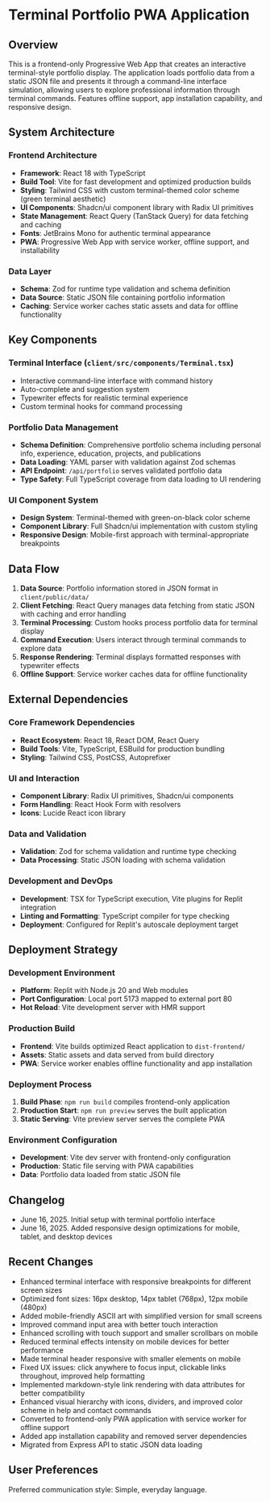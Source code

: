 # Terminal Portfolio PWA Application

## Overview

This is a frontend-only Progressive Web App that creates an interactive terminal-style portfolio display. The application loads portfolio data from a static JSON file and presents it through a command-line interface simulation, allowing users to explore professional information through terminal commands. Features offline support, app installation capability, and responsive design.

## System Architecture

### Frontend Architecture
- **Framework**: React 18 with TypeScript
- **Build Tool**: Vite for fast development and optimized production builds
- **Styling**: Tailwind CSS with custom terminal-themed color scheme (green terminal aesthetic)
- **UI Components**: Shadcn/ui component library with Radix UI primitives
- **State Management**: React Query (TanStack Query) for data fetching and caching
- **Fonts**: JetBrains Mono for authentic terminal appearance
- **PWA**: Progressive Web App with service worker, offline support, and installability

### Data Layer
- **Schema**: Zod for runtime type validation and schema definition
- **Data Source**: Static JSON file containing portfolio information
- **Caching**: Service worker caches static assets and data for offline functionality

## Key Components

### Terminal Interface (`client/src/components/Terminal.tsx`)
- Interactive command-line interface with command history
- Auto-complete and suggestion system
- Typewriter effects for realistic terminal experience
- Custom terminal hooks for command processing

### Portfolio Data Management
- **Schema Definition**: Comprehensive portfolio schema including personal info, experience, education, projects, and publications
- **Data Loading**: YAML parser with validation against Zod schemas
- **API Endpoint**: `/api/portfolio` serves validated portfolio data
- **Type Safety**: Full TypeScript coverage from data loading to UI rendering

### UI Component System
- **Design System**: Terminal-themed with green-on-black color scheme
- **Component Library**: Full Shadcn/ui implementation with custom styling
- **Responsive Design**: Mobile-first approach with terminal-appropriate breakpoints

## Data Flow

1. **Data Source**: Portfolio information stored in JSON format in `client/public/data/`
2. **Client Fetching**: React Query manages data fetching from static JSON with caching and error handling
3. **Terminal Processing**: Custom hooks process portfolio data for terminal display
4. **Command Execution**: Users interact through terminal commands to explore data
5. **Response Rendering**: Terminal displays formatted responses with typewriter effects
6. **Offline Support**: Service worker caches data for offline functionality

## External Dependencies

### Core Framework Dependencies
- **React Ecosystem**: React 18, React DOM, React Query
- **Build Tools**: Vite, TypeScript, ESBuild for production bundling
- **Styling**: Tailwind CSS, PostCSS, Autoprefixer

### UI and Interaction
- **Component Library**: Radix UI primitives, Shadcn/ui components
- **Form Handling**: React Hook Form with resolvers
- **Icons**: Lucide React icon library

### Data and Validation
- **Validation**: Zod for schema validation and runtime type checking
- **Data Processing**: Static JSON loading with schema validation

### Development and DevOps
- **Development**: TSX for TypeScript execution, Vite plugins for Replit integration
- **Linting and Formatting**: TypeScript compiler for type checking
- **Deployment**: Configured for Replit's autoscale deployment target

## Deployment Strategy

### Development Environment
- **Platform**: Replit with Node.js 20 and Web modules
- **Port Configuration**: Local port 5173 mapped to external port 80
- **Hot Reload**: Vite development server with HMR support

### Production Build
- **Frontend**: Vite builds optimized React application to `dist-frontend/`
- **Assets**: Static assets and data served from build directory
- **PWA**: Service worker enables offline functionality and app installation

### Deployment Process
1. **Build Phase**: `npm run build` compiles frontend-only application
2. **Production Start**: `npm run preview` serves the built application
3. **Static Serving**: Vite preview server serves the complete PWA

### Environment Configuration
- **Development**: Vite dev server with frontend-only configuration
- **Production**: Static file serving with PWA capabilities
- **Data**: Portfolio data loaded from static JSON file

## Changelog
- June 16, 2025. Initial setup with terminal portfolio interface
- June 16, 2025. Added responsive design optimizations for mobile, tablet, and desktop devices

## Recent Changes
- Enhanced terminal interface with responsive breakpoints for different screen sizes
- Optimized font sizes: 16px desktop, 14px tablet (768px), 12px mobile (480px)
- Added mobile-friendly ASCII art with simplified version for small screens
- Improved command input area with better touch interaction
- Enhanced scrolling with touch support and smaller scrollbars on mobile
- Reduced terminal effects intensity on mobile devices for better performance
- Made terminal header responsive with smaller elements on mobile
- Fixed UX issues: click anywhere to focus input, clickable links throughout, improved help formatting
- Implemented markdown-style link rendering with data attributes for better compatibility
- Enhanced visual hierarchy with icons, dividers, and improved color scheme in help and contact commands
- Converted to frontend-only PWA application with service worker for offline support
- Added app installation capability and removed server dependencies
- Migrated from Express API to static JSON data loading

## User Preferences
Preferred communication style: Simple, everyday language.